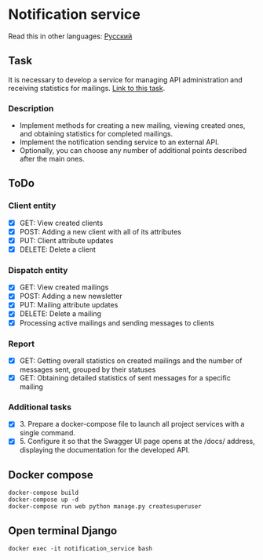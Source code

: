 # Notification service
Read this in other languages: [Русский](docs/ru/README.md)

## Task

It is necessary to develop a service for managing API administration and receiving statistics for mailings.
[Link to this task](https://vans-tan-09u.craft.me/n6OVYFVUpq0o6L).

### Description

- Implement methods for creating a new mailing, viewing created ones, and obtaining statistics for completed mailings.
- Implement the notification sending service to an external API.
- Optionally, you can choose any number of additional points described after the main ones.

## ToDo

### Client entity

- [X] GET: View created clients
- [X] POST: Adding a new client with all of its attributes
- [X] PUT: Client attribute updates
- [X] DELETE: Delete a client

### Dispatch entity

- [X] GET: View created mailings
- [X] POST: Adding a new newsletter
- [X] PUT: Mailing attribute updates
- [X] DELETE: Delete a mailing
- [X] Processing active mailings and sending messages to clients

### Report

- [X] GET: Getting overall statistics on created mailings and the number of messages sent, grouped by their statuses
- [X] GET: Obtaining detailed statistics of sent messages for a specific mailing

### Additional tasks

- [X] 3\. Prepare a docker-compose file to launch all project services with a single command.
- [X] 5\. Configure it so that the Swagger UI page opens at the /docs/ address, displaying the documentation for the developed API.

## Docker compose

```commandline
docker-compose build
docker-compose up -d
docker-compose run web python manage.py createsuperuser
```

## Open terminal Django

```commandline
docker exec -it notification_service bash
```
